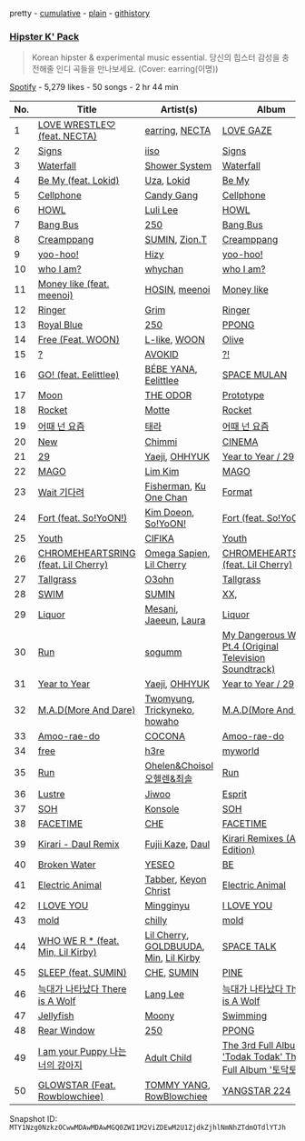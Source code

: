 pretty - [cumulative](/playlists/cumulative/37i9dQZF1DWXfgmQDgebb6.md) - [plain](/playlists/plain/37i9dQZF1DWXfgmQDgebb6) - [githistory](https://github.githistory.xyz/mackorone/spotify-playlist-archive/blob/main/playlists/plain/37i9dQZF1DWXfgmQDgebb6)

### [Hipster K' Pack](https://open.spotify.com/playlist/37i9dQZF1DWXfgmQDgebb6)

> Korean hipster & experimental music essential\. 당신의 힙스터 감성을 충전해줄 인디 곡들을 만나보세요\. \(Cover: earring\(이명\)\)

[Spotify](https://open.spotify.com/user/spotify) - 5,279 likes - 50 songs - 2 hr 44 min

| No. | Title | Artist(s) | Album | Length |
|---|---|---|---|---|
| 1 | [LOVE WRESTLE♡ \(feat\. NECTA\)](https://open.spotify.com/track/32cFWxZW9bVja4ffMXqOqg) | [earring](https://open.spotify.com/artist/4cF7iEYb69nJrn5PTTfj9S), [NECTA](https://open.spotify.com/artist/41aotofRYK9RvrKFk5ZY5U) | [LOVE GAZE](https://open.spotify.com/album/5GcwUyyiaQAoX0uXJBVP02) | 2:48 |
| 2 | [Signs](https://open.spotify.com/track/7cFCyAUvXLHHWdhJ7fdtRk) | [iiso](https://open.spotify.com/artist/77LNT0q7AZsv4hKt7HDS8v) | [Signs](https://open.spotify.com/album/3QZlhnWxRlERxUsfuzHmk6) | 2:25 |
| 3 | [Waterfall](https://open.spotify.com/track/3MUX4QV6VWySFkihjKzU93) | [Shower System](https://open.spotify.com/artist/7xJ3JEzp3mVTHgWVtuKWv5) | [Waterfall](https://open.spotify.com/album/5k837IWARGZIaG4rQSS6hi) | 2:53 |
| 4 | [Be My \(feat\. Lokid\)](https://open.spotify.com/track/0cGqf70zFVKVPFq5S6vWOM) | [Uza](https://open.spotify.com/artist/2i1YHJ5ulcVQJt6zNLeSkL), [Lokid](https://open.spotify.com/artist/4qrNQeAY9fmYHiQUXu7k9g) | [Be My](https://open.spotify.com/album/3U5Unwd0vnKVNWiXdMGayU) | 5:00 |
| 5 | [Cellphone](https://open.spotify.com/track/3cyQoGFvCbWzqTMPXh5DlI) | [Candy Gang](https://open.spotify.com/artist/51azg2KMzcgBAl2DqfJUQ8) | [Cellphone](https://open.spotify.com/album/0koZno1Eoa2DLZ3KCRLmfW) | 2:25 |
| 6 | [HOWL](https://open.spotify.com/track/10WHVzgIky5w6pIgG8tePU) | [Luli Lee](https://open.spotify.com/artist/3h4p2PKHb9JejBCHmWlthK) | [HOWL](https://open.spotify.com/album/5BzJygUNWvRFzkUBI460Ob) | 3:32 |
| 7 | [Bang Bus](https://open.spotify.com/track/6icnkKxcpcXTinKYC1k1Sl) | [250](https://open.spotify.com/artist/0ePKWgwmESq5970Hq1c3yE) | [Bang Bus](https://open.spotify.com/album/2mtnyGr9bJtIdr1H57bqyr) | 4:05 |
| 8 | [Creamppang](https://open.spotify.com/track/4kPG3bVHSq0cfIIt0LQEsO) | [SUMIN](https://open.spotify.com/artist/0K4MGKGmjtdIE0W3GkGmyU), [Zion.T](https://open.spotify.com/artist/5HenzRvMtSrgtvU16XAoby) | [Creamppang](https://open.spotify.com/album/2D0VlLiR8TavwuwEyHkavW) | 2:49 |
| 9 | [yoo\-hoo!](https://open.spotify.com/track/1dcKCJ7dDPknmu5gaATAqK) | [Hizy](https://open.spotify.com/artist/5njwz2XXduKqMXmRmQ3NVx) | [yoo\-hoo!](https://open.spotify.com/album/1uVy2DXN319LZ1RbXpdxAY) | 2:55 |
| 10 | [who I am?](https://open.spotify.com/track/5c785VJqoQgTcfMA77AyCP) | [whychan](https://open.spotify.com/artist/4xvWnQNArIZZ6177tFJ4VK) | [who I am?](https://open.spotify.com/album/22kpyg7W4K64Lr30zhhD2B) | 3:02 |
| 11 | [Money like \(feat\. meenoi\)](https://open.spotify.com/track/5U5QitagofLaXFkoVO1oLF) | [HOSIN](https://open.spotify.com/artist/3XOcDV9I5btpQqBqkEQWuU), [meenoi](https://open.spotify.com/artist/5KuvNz7npsGeDJdk8QHMVH) | [Money like](https://open.spotify.com/album/67YuFY9QZKY3loKA6634Sv) | 4:02 |
| 12 | [Ringer](https://open.spotify.com/track/68p04jkbhAPjGvshurj9q6) | [Grim](https://open.spotify.com/artist/1uGApBKkicDwldNI2yg3ji) | [Ringer](https://open.spotify.com/album/2pBT7qA93Dq1DkeoSZt6uN) | 3:46 |
| 13 | [Royal Blue](https://open.spotify.com/track/7yvSOgDR61vayE6KjtsLWt) | [250](https://open.spotify.com/artist/0ePKWgwmESq5970Hq1c3yE) | [PPONG](https://open.spotify.com/album/6A5LaZtfa7OvC3lDZFg5k4) | 4:37 |
| 14 | [Free \(Feat\. WOON\)](https://open.spotify.com/track/51YuW2dBQscc0RkmKyizFN) | [L\-like](https://open.spotify.com/artist/6L639z5gxUZ0uvXFewX9E7), [WOON](https://open.spotify.com/artist/7mk4PeoXZdOYl0kASK5INp) | [Olive](https://open.spotify.com/album/6zFG2xmMmnDLr1MroJ3ue3) | 3:52 |
| 15 | [?](https://open.spotify.com/track/6kfwGHY3NnomOV3H9V4Fod) | [AVOKID](https://open.spotify.com/artist/1pTg0Tbi7M27AnarCbdGzS) | [?!](https://open.spotify.com/album/1uhyHd8foilSr6qLYjzEwc) | 2:24 |
| 16 | [GO! \(feat\. Eelittlee\)](https://open.spotify.com/track/6Qxyowsn90zcO5guo9vwl1) | [BÉBE YANA](https://open.spotify.com/artist/6ozuxhSx8Ci0o8tPpgrCT2), [Eelittlee](https://open.spotify.com/artist/0wrqnbFtOGgYllDGFr8JPA) | [SPACE MULAN](https://open.spotify.com/album/1GHYvCUVTfIiKoB3qGRKV9) | 3:17 |
| 17 | [Moon](https://open.spotify.com/track/1Fi5OIs8sB3WABpWZAYbJG) | [THE ODOR](https://open.spotify.com/artist/2LwCsA1owJzBVwnLd5EuqC) | [Prototype](https://open.spotify.com/album/6Kj3DFhAmP20oPaXTFC0S4) | 2:46 |
| 18 | [Rocket](https://open.spotify.com/track/1UZFUBCPJgHqLXgIVOfTGO) | [Motte](https://open.spotify.com/artist/4bh77HBBwCekmEPcbXAljy) | [Rocket](https://open.spotify.com/album/2ZoEBlx7O98lArGmUgfNof) | 3:15 |
| 19 | [어때 넌 요즘](https://open.spotify.com/track/4AjQzjJd9M9C0NDBo0hwYC) | [태라](https://open.spotify.com/artist/3fc8KVKaLMfwfEGxwLmDio) | [어때 넌 요즘](https://open.spotify.com/album/4rLTzWYY9IA6Gk2ct5koEL) | 3:41 |
| 20 | [New](https://open.spotify.com/track/6CAiK6H9o8ajsdFQQlqPUy) | [Chimmi](https://open.spotify.com/artist/19bRgj5ThGcxiGkwvohFHJ) | [CINEMA](https://open.spotify.com/album/3peFM5HIPXT6TdDNJLaGvH) | 3:02 |
| 21 | [29](https://open.spotify.com/track/0JeokLKCya7SZGpGjqNcAQ) | [Yaeji](https://open.spotify.com/artist/2RqrWplViWHSGLzlhmDcbt), [OHHYUK](https://open.spotify.com/artist/68TCVp5t1Dxi2TvNuYoYK0) | [Year to Year / 29](https://open.spotify.com/album/4MFBV5hzpMFFTLkv78Jxan) | 3:48 |
| 22 | [MAGO](https://open.spotify.com/track/6iP7hB87nBg1mk69noCZdu) | [Lim Kim](https://open.spotify.com/artist/4kGuk6HkL6hwuQrgSWISBv) | [MAGO](https://open.spotify.com/album/6ovdLouqSWRHE2S0hS4w9s) | 2:09 |
| 23 | [Wait 기다려](https://open.spotify.com/track/4Eo28FoXUwJa1V4S5qiC5e) | [Fisherman](https://open.spotify.com/artist/3VBZBLX807XsYkBcZqEGn4), [Ku One Chan](https://open.spotify.com/artist/6ClAFFqc8VEOKSGTrvy8V5) | [Format](https://open.spotify.com/album/7oIyZIfqaOu2uF2QGtB28i) | 4:00 |
| 24 | [Fort \(feat\. So!YoON!\)](https://open.spotify.com/track/1qj9iKSLJ8MPHKcmn4B0YS) | [Kim Doeon](https://open.spotify.com/artist/0TGFTWpeT8b9vj6Fy7UaKg), [So!YoON!](https://open.spotify.com/artist/7H5EC2qaylGun66YeRrVHg) | [Fort \(feat\. So!YoON!\)](https://open.spotify.com/album/1jIH9KeCzSSnfge1KEtb45) | 3:12 |
| 25 | [Youth](https://open.spotify.com/track/2f220hYoclwzYQGyAvsokr) | [CIFIKA](https://open.spotify.com/artist/0OK6Xs5X1kHs07y68n65CQ) | [Youth](https://open.spotify.com/album/3CDz4HcxV7b9UHgmk7lUSy) | 4:32 |
| 26 | [CHROMEHEARTSRING \(feat\. Lil Cherry\)](https://open.spotify.com/track/14Pr84XLk16srzXsjJ6AnH) | [Omega Sapien](https://open.spotify.com/artist/46KQM3HJyONaKRTbcfNPlU), [Lil Cherry](https://open.spotify.com/artist/523GImBnBoIvcq0n8BZIv4) | [CHROMEHEARTSRING \(feat\. Lil Cherry\)](https://open.spotify.com/album/7j51KgAFJv330Zcm2mwGB6) | 2:05 |
| 27 | [Tallgrass](https://open.spotify.com/track/3ejKDgWyYihU4hKlzjgwlm) | [O3ohn](https://open.spotify.com/artist/3ZPELd2uCgchQqhLgvrDrI) | [Tallgrass](https://open.spotify.com/album/112a4wCjK6TpZtKhCxZhtt) | 2:22 |
| 28 | [SWIM](https://open.spotify.com/track/20KwX3AhF7BhGHJyaN9Q1M) | [SUMIN](https://open.spotify.com/artist/0K4MGKGmjtdIE0W3GkGmyU) | [XX,](https://open.spotify.com/album/7xYCdFkWmsGYBpWSLDUYNQ) | 2:35 |
| 29 | [Liquor](https://open.spotify.com/track/4ouWk35JipdUIXfnvqg57U) | [Mesani](https://open.spotify.com/artist/7pua8I58KTTR311ZD8fagJ), [Jaeeun](https://open.spotify.com/artist/1HxM1IZDClrR9OCpaXPMNa), [Laura](https://open.spotify.com/artist/1xwZAAavDMKPqjGiE2tqNu) | [Liquor](https://open.spotify.com/album/0n1DZGOSHvWlTzU6ephAto) | 3:55 |
| 30 | [Run](https://open.spotify.com/track/7zPRN16rgONinstnUSgVon) | [sogumm](https://open.spotify.com/artist/50x9jHrP6wy9fo3jK5pNqS) | [My Dangerous Wife Pt.4 \(Original Television Soundtrack\)](https://open.spotify.com/album/4yEXeCAWeDlEAmJyU8rDhC) | 3:16 |
| 31 | [Year to Year](https://open.spotify.com/track/4YRjDIG43mCiJtZ1SjSiKr) | [Yaeji](https://open.spotify.com/artist/2RqrWplViWHSGLzlhmDcbt), [OHHYUK](https://open.spotify.com/artist/68TCVp5t1Dxi2TvNuYoYK0) | [Year to Year / 29](https://open.spotify.com/album/4MFBV5hzpMFFTLkv78Jxan) | 4:14 |
| 32 | [M.A.D\(More And Dare\)](https://open.spotify.com/track/7An9I90u0wHgOzqOLSLMuk) | [Twomyung](https://open.spotify.com/artist/6uENO0HTR2Tt1sZzQmPKst), [Trickyneko](https://open.spotify.com/artist/5UNMeC6UjnNmJRkpVZJsHd), [howaho](https://open.spotify.com/artist/4lEQCDab4fOSiY7r0SlOhi) | [M.A.D\(More And Dare\)](https://open.spotify.com/album/4ecOiOI9m7Ey1washio0rv) | 3:36 |
| 33 | [Amoo\-rae\-do](https://open.spotify.com/track/0P2ZMsx0ZSORtoAltJje1B) | [COCONA](https://open.spotify.com/artist/5UukZH6jYHqTwLSSWGj7FN) | [Amoo\-rae\-do](https://open.spotify.com/album/5javGGT9UBP0kc0ayoWCGP) | 1:48 |
| 34 | [free](https://open.spotify.com/track/3FnIchDsti3r9sRyYOOiRt) | [h3re](https://open.spotify.com/artist/0smznozh1LvtEPKuUunm6c) | [myworld](https://open.spotify.com/album/3TCvBEad5CTLvGNDQQIyo4) | 2:52 |
| 35 | [Run](https://open.spotify.com/track/2UhrSRZm7vWaW7vuCn774a) | [Ohelen&Choisol 오헬렌&최솔](https://open.spotify.com/artist/0iYMqodMaL5BWNL1wARuiq) | [Run](https://open.spotify.com/album/0ZPx46vKkeFtJjUsxMeIGe) | 3:41 |
| 36 | [Lustre](https://open.spotify.com/track/4XnUCJTdssEkFj1NiIQAp7) | [Jiwoo](https://open.spotify.com/artist/51FKMPw06mntCaz6yO6ddg) | [Esprit](https://open.spotify.com/album/0zsXyoBNYf3hRMaSu5zdEj) | 3:34 |
| 37 | [SOH](https://open.spotify.com/track/3C7h7amxNIZa3RGB8fovPd) | [Konsole](https://open.spotify.com/artist/5wpmk1tTgAelZjXFz92Mwv) | [SOH](https://open.spotify.com/album/5QjiDprXxhm3kNvfxccwHK) | 3:40 |
| 38 | [FACETIME](https://open.spotify.com/track/3lLrm5upuIxhYpQ5pupm3w) | [CHE](https://open.spotify.com/artist/2xocK6HzC2vJZct6pEO5SH) | [FACETIME](https://open.spotify.com/album/698JjkeicMg1BZW5fh1G1g) | 3:15 |
| 39 | [Kirari \- Daul Remix](https://open.spotify.com/track/1zzJfOdraIBJtCAatSYzCt) | [Fujii Kaze](https://open.spotify.com/artist/6bDWAcdtVR3WHz2xtiIPUi), [Daul](https://open.spotify.com/artist/3ai1NgxNCUgcRr0BPbBOAc) | [Kirari Remixes \(Asia Edition\)](https://open.spotify.com/album/2OXwORzPU4tm1Skiv6l9KT) | 4:05 |
| 40 | [Broken Water](https://open.spotify.com/track/4GXUvwKP5anXfQJJhkxCNt) | [YESEO](https://open.spotify.com/artist/3ZjoQ5yuRyPhZSIw5nCVBb) | [BE](https://open.spotify.com/album/6tzNl7uTUZQnElYwtzZaGX) | 4:14 |
| 41 | [Electric Animal](https://open.spotify.com/track/5WsxLJtXDWl5EfH5z7N05R) | [Tabber](https://open.spotify.com/artist/4CYjITN8Au3K5CWFeex7fU), [Keyon Christ](https://open.spotify.com/artist/71p9YcOYtzkakGsABYYxKW) | [Electric Animal](https://open.spotify.com/album/6bMe66LMpqunGFxKcVJ2Sc) | 2:41 |
| 42 | [I LOVE YOU](https://open.spotify.com/track/4hTDFUxvF9hx6WH1xsZigc) | [Mingginyu](https://open.spotify.com/artist/29UQ130XMQDR55X4Rmjapd) | [I LOVE YOU](https://open.spotify.com/album/76KAp3rsIGWC0FcoPjAHkT) | 1:38 |
| 43 | [mold](https://open.spotify.com/track/1eZdfEUGt6fxXbdoeR6YdE) | [chilly](https://open.spotify.com/artist/0xqJO0QQzAus8twmNudscb) | [mold](https://open.spotify.com/album/2k02z19MyPXeDTm3yYBIoh) | 3:46 |
| 44 | [WHO WE R \* \(feat\. Min, Lil Kirby\)](https://open.spotify.com/track/2ojzmpEn6kVf1DbUsHh8nK) | [Lil Cherry](https://open.spotify.com/artist/523GImBnBoIvcq0n8BZIv4), [GOLDBUUDA](https://open.spotify.com/artist/1C6mRx44pGqKBwZKotODDV), [Min](https://open.spotify.com/artist/34i0mYEs7QoU4YbBjvzEiA), [Lil Kirby](https://open.spotify.com/artist/0AyTTFMP8EFKZJ9VUNEBq1) | [SPACE TALK](https://open.spotify.com/album/2fCmv8LfALrhNR1yM8jsn1) | 1:57 |
| 45 | [SLEEP \(feat\. SUMIN\)](https://open.spotify.com/track/0zeR5HBBsxtabc3qy78EYI) | [CHE](https://open.spotify.com/artist/2xocK6HzC2vJZct6pEO5SH), [SUMIN](https://open.spotify.com/artist/0K4MGKGmjtdIE0W3GkGmyU) | [PINE](https://open.spotify.com/album/145mNPg9P6VsOxDeDzRs2c) | 2:53 |
| 46 | [늑대가 나타났다 There is A Wolf](https://open.spotify.com/track/3KdI1tVygKtnAOCUOZudXD) | [Lang Lee](https://open.spotify.com/artist/1D96VVpW4US2VSZaZGsRmH) | [늑대가 나타났다 There is A Wolf](https://open.spotify.com/album/21NMEtVxkqbaEpLMYWMIT2) | 3:37 |
| 47 | [Jellyfish](https://open.spotify.com/track/11cnULGcPpN4KNW763W3hN) | [Moony](https://open.spotify.com/artist/2WDJiiyZu2rkJtOVJGoVWY) | [Swimming](https://open.spotify.com/album/5aW41llKxMY0ebdLKN96GD) | 2:56 |
| 48 | [Rear Window](https://open.spotify.com/track/0ZONdIvVPlcAJknD3cMllz) | [250](https://open.spotify.com/artist/0ePKWgwmESq5970Hq1c3yE) | [PPONG](https://open.spotify.com/album/6A5LaZtfa7OvC3lDZFg5k4) | 4:45 |
| 49 | [I am your Puppy 나는 너의 강아지](https://open.spotify.com/track/4fd3tL22qtnlkpZQ8cPnzf) | [Adult Child](https://open.spotify.com/artist/3Mkyj27HpE3rIMDoYfRFCl) | [The 3rd Full Album 'Todak Todak' The 3rd Full Album '토닥토닥'](https://open.spotify.com/album/6Ch8yUEj27zS31qWjlm7SJ) | 4:04 |
| 50 | [GLOWSTAR \(Feat\. Rowblowchiee\)](https://open.spotify.com/track/60vY8Iq8HoAhDc63XnR7VZ) | [TOMMY YANG](https://open.spotify.com/artist/4AO9H2yVIGvb6aTpQ7jW0y), [RowBlowchiee](https://open.spotify.com/artist/0QEXZA97SCTqJF6tKCp7BC) | [YANGSTAR 224](https://open.spotify.com/album/4gpiZQomdVMsOcolNF7eev) | 2:48 |

Snapshot ID: `MTY1Nzg0NzkzOCwwMDAwMDAwMGQ0ZWI1M2ViZDEwM2U1ZjdkZjhlNmNhZTdmOTdlYTJh`
